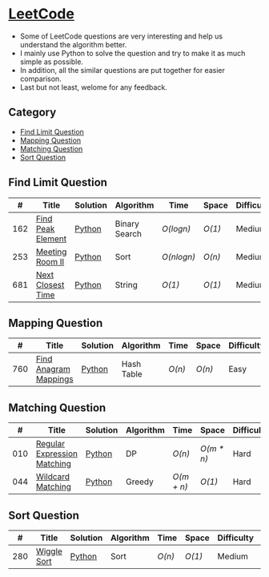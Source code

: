 # [LeetCode](https://leetcode.com/problemset/algorithms/)
- Some of LeetCode questions are very interesting and help us understand the algorithm better.
- I mainly use Python to solve the question and try to make it as much simple as possible.
- In addition, all the similar questions are put together for easier comparison.
- Last but not least, welome for any feedback.

## Category
* [Find Limit Question](https://github.com/codingyen/LeetCode/blob/master/README.md#limit-question)
* [Mapping Question](https://github.com/codingyen/LeetCode#mapping-question)
* [Matching Question](https://github.com/codingyen/LeetCode#matching-question)
* [Sort Question](https://github.com/codingyen/LeetCode#sort-question)

## Find Limit Question

|  #  | Title | Solution | Algorithm | Time | Space | Difficulty | Note | 
|-----|-------|----------|-----------|------|-------|------------|------|
162| [Find Peak Element](https://leetcode.com/problems/find-peak-element/) | [Python](https://github.com/codingyen/LeetCode/blob/master/Python/162_find_peak_element.py) | Binary Search | _O(logn)_ | _O(1)_ | Medium |
253| [Meeting Room II](https://leetcode.com/problems/meeting-rooms-ii/) | [Python](https://github.com/codingyen/LeetCode/blob/master/Python/253_meeting_room_ii.py) | Sort | _O(nlogn)_ | _O(n)_ | Medium |
681| [Next Closest Time](https://leetcode.com/problems/next-closest-time/) | [Python](https://github.com/codingyen/LeetCode/blob/master/Python/681_next_closest_time.py) | String | _O(1)_ | _O(1)_ | Medium |

## Mapping Question

|  #  | Title | Solution | Algorithm | Time | Space | Difficulty | Note | 
|-----|-------|----------|-----------|------|-------|------------|------|
760| [Find Anagram Mappings](https://leetcode.com/problems/find-anagram-mappings/) | [Python](https://github.com/codingyen/LeetCode/blob/master/Python/760_find_anagram_mappings.py) | Hash Table | _O(n)_ | _O(n)_ | Easy |

## Matching Question

|  #  | Title | Solution | Algorithm | Time | Space | Difficulty | Note | 
|-----|-------|----------|-----------|------|-------|------------|------|
010| [Regular Expression Matching](https://leetcode.com/problems/regular-expression-matching/) | [Python](https://github.com/codingyen/LeetCode/blob/master/Python/010_regular_expression_matching.py) | DP | _O(n)_ | _O(m * n)_ | Hard |
044| [Wildcard Matching](https://leetcode.com/problems/wildcard-matching/) | [Python](https://github.com/codingyen/LeetCode/blob/master/Python/044_wildcard_matching.py) | Greedy | _O(m + n)_ | _O(1)_ | Hard | Tricky |

## Sort Question

|  #  | Title | Solution | Algorithm | Time | Space | Difficulty | Note | 
|-----|-------|----------|-----------|------|-------|------------|------|
280| [Wiggle Sort](https://leetcode.com/problems/wiggle-sort/) | [Python](https://github.com/codingyen/LeetCode/blob/master/Python/280_wiggle_sort.py) | Sort | _O(n)_ | _O(1)_ | Medium |
